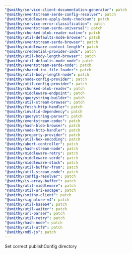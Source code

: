 ```yaml
---
"@smithy/service-client-documentation-generator": patch
"@smithy/eventstream-serde-config-resolver": patch
"@smithy/middleware-apply-body-checksum": patch
"@smithy/service-error-classification": patch
"@smithy/eventstream-serde-universal": patch
"@smithy/chunked-blob-reader-native": patch
"@smithy/util-defaults-mode-browser": patch
"@smithy/eventstream-serde-browser": patch
"@smithy/middleware-content-length": patch
"@smithy/credential-provider-imds": patch
"@smithy/util-body-length-browser": patch
"@smithy/util-defaults-mode-node": patch
"@smithy/eventstream-serde-node": patch
"@smithy/shared-ini-file-loader": patch
"@smithy/util-body-length-node": patch
"@smithy/node-config-provider": patch
"@smithy/util-config-provider": patch
"@smithy/chunked-blob-reader": patch
"@smithy/middleware-endpoint": patch
"@smithy/querystring-builder": patch
"@smithy/util-stream-browser": patch
"@smithy/fetch-http-handler": patch
"@smithy/invalid-dependency": patch
"@smithy/querystring-parser": patch
"@smithy/eventstream-codec": patch
"@smithy/hash-blob-browser": patch
"@smithy/node-http-handler": patch
"@smithy/property-provider": patch
"@smithy/util-hex-encoding": patch
"@smithy/abort-controller": patch
"@smithy/hash-stream-node": patch
"@smithy/middleware-retry": patch
"@smithy/middleware-serde": patch
"@smithy/middleware-stack": patch
"@smithy/util-buffer-from": patch
"@smithy/util-stream-node": patch
"@smithy/config-resolver": patch
"@smithy/is-array-buffer": patch
"@smithy/util-middleware": patch
"@smithy/util-uri-escape": patch
"@smithy/smithy-client": patch
"@smithy/signature-v4": patch
"@smithy/util-base64": patch
"@smithy/util-waiter": patch
"@smithy/url-parser": patch
"@smithy/util-retry": patch
"@smithy/hash-node": patch
"@smithy/util-utf8": patch
"@smithy/md5-js": patch
---
```


Set correct publishConfig directory
